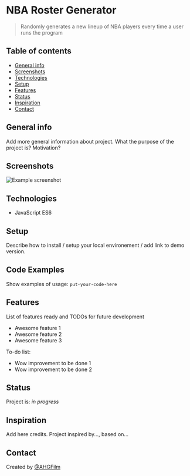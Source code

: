 # NBA Roster Generator

> Randomly generates a new lineup of NBA players every time a user runs the program

## Table of contents

* [General info](#general-info)
* [Screenshots](#screenshots)
* [Technologies](#technologies)
* [Setup](#setup)
* [Features](#features)
* [Status](#status)
* [Inspiration](#inspiration)
* [Contact](#contact)

## General info

Add more general information about project. What the purpose of the project is? Motivation?

## Screenshots

![Example screenshot](./img/screenshot.png)

## Technologies

* JavaScript ES6

## Setup

Describe how to install / setup your local environement / add link to demo version.

## Code Examples

Show examples of usage:
`put-your-code-here`

## Features

List of features ready and TODOs for future development

* Awesome feature 1
* Awesome feature 2
* Awesome feature 3

To-do list:

* Wow improvement to be done 1
* Wow improvement to be done 2

## Status

Project is: _in progress_

## Inspiration

Add here credits. Project inspired by..., based on...

## Contact

Created by [@AHGFilm](https://github.com/AHGFilm)

